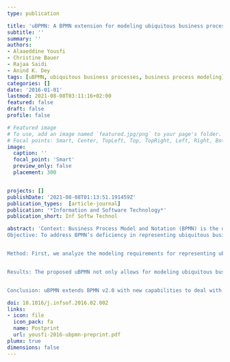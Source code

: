 ```yaml
---
type: publication

title: 'uBPMN: A BPMN extension for modeling ubiquitous business processes'
subtitle: ''
summary: ''
authors:
- Alaaeddine Yousfi
- Christine Bauer
- Rajaa Saidi
- Anind K. Dey
tags: [uBPMN, ubiquitous business processes, business process modeling]
categories: []
date: '2016-01-01'
lastmod: 2021-08-08T03:11:16+02:00
featured: false
draft: false
profile: false

# Featured image
# To use, add an image named `featured.jpg/png` to your page's folder.
# Focal points: Smart, Center, TopLeft, Top, TopRight, Left, Right, BottomLeft, Bottom, BottomRight.
image:
  caption: ''
  focal_point: 'Smart'
  preview_only: false
  placement: 300


projects: []
publishDate: '2021-08-08T01:13:51.191459Z'
publication_types:  [article-journal]
publication: '*Information and Software Technology*'
publication_short: Inf Softw Technol

abstract: 'Context: Business Process Model and Notation (BPMN) is the de facto standard for business process modeling. It was developed by the Object Management Group with support of the major organizations in the fields of software engineering and information systems. Despite its wide use, when it comes to repre- senting ubiquitous business processes, this business process modeling language is lacking.
Objective: To address BPMN’s deficiency in representing ubiquitous business processes, we extend it and present uBPMN (or ubiquitous BPMN).


Method: First, we analyze the modeling requirements for representing ubiquitous business processes. Based on the requirements, we conservatively extend the Meta-Object Facility meta-model and the XML Schema Definition of BPMN as well as extend the notation. The extension, that we call uBPMN follows the same outline as set by the Object Management Group for BPMN.


Results: The proposed uBPMN not only allows for modeling ubiquitous business processes but also lays the groundwork for potentially deploying a variety of ubiquitous computing technologies. We illustrate all of uBPMN’s capabilities and benefits with real-life examples.


Conclusion: uBPMN extends BPMN v2.0 with new capabilities to deal with ubiquitous computing technologies.'

doi: 10.1016/j.infsof.2016.02.002
links:
- icon: file
  icon_pack: fa
  name: Postprint
  url: yousfi-2016-ubpmn-preprint.pdf
plumx: true
dimensions: false
---
```

